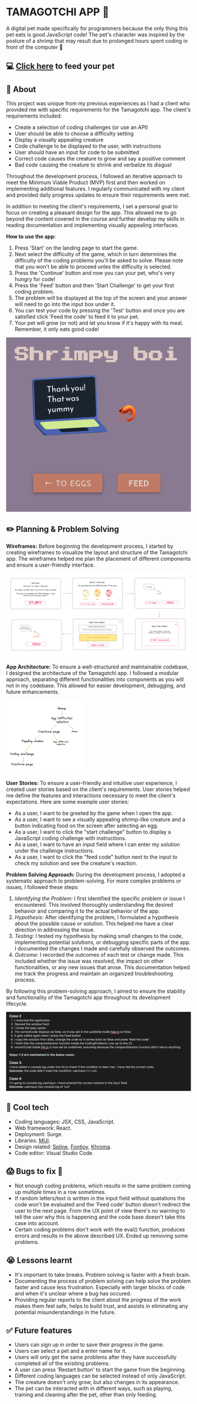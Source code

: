 # TAMAGOTCHI APP :space_invader:
A digital pet made specifically for programmers because the only thing this pet eats is good JavaScript code! The pet's character was inspired by the posture of a shrimp that may result due to prolonged hours spent coding in front of the computer 🦐

## :computer: [Click here](https://react-tamagotchi.surge.sh/) to feed your pet

## :page_facing_up: About
This project was unique from my previous experiences as I had a client who provided me with specific requirements for the Tamagotchi app. The client's requirements included:
- Create a selection of coding challenges (or use an API)
- User should be able to choose a difficulty setting
- Display a visually appealing creature
- Code challenge to be displayed to the user, with instructions
- User should have an input for code to be submitted
- Correct code causes the creature to grow and say a positive comment
- Bad code causing the creature to shrink and verbalize its disgust

Throughout the development process, I followed an iterative approach to meet the Minimum Viable Product (MVP) first and then worked on implementing additional features. I regularly communicated with my client and provided daily progress updates to ensure their requirements were met.

In addition to meeting the client's requirements, I set a personal goal to focus on creating a pleasant design for the app. This allowed me to go beyond the content covered in the course and further develop my skills in reading documentation and implementing visually appealing interfaces.

**How to use the app:**
1. Press 'Start' on the landing page to start the game.
2. Next select the difficulty of the game, which in turn determines the difficulty of the coding problems you'll be asked to solve. Please note that you won't be able to proceed unles the difficulty is selected.
3. Press the 'Continue' button and now you can your pet, who's very hungry for code!
4. Press the 'Feed' button and then 'Start Challenge' to get your first coding problem.
5. The problem will be displayed at the top of the screen and your answer will need to go into the input box under it.
6. You can test your code by pressing the 'Test' button and once you are satisfied click 'Feed the code' to feed it to your pet.
7. Your pet will grow (or not) and let you know if it's happy with its meal. Remember, it only eats good code!

<img src="./resources/app_preview.png" alt="image of the app preview" width="auto" height="auto">

## :pencil2: Planning & Problem Solving
**Wireframes:**
Before beginning the development process, I started by creating wireframes to visualize the layout and structure of the Tamagotchi app. The wireframes helped me plan the placement of different components and ensure a user-friendly interface. 

![image of the wireframes for the app](./resources/wireframes.png)

**App Architecture:**
To ensure a well-structured and maintainable codebase, I designed the architecture of the Tamagotchi app. I followed a modular approach, separating different functionalities into components as you will not in my codebase. This allowed for easier development, debugging, and future enhancements. 

<img src="./resources/app_architecture.png" alt="image of the architecture for the app" width="auto" height="200px">

**User Stories:**
To ensure a user-friendly and intuitive user experience, I created user stories based on the client's requirements. User stories helped me define the features and interactions necessary to meet the client's expectations. Here are some example user stories:
- As a user, I want to be greeted by the game when I open the app.
- As a user, I want to see a visually appealing shrimp-like creature and a button indicating food on the screen after selecting an egg.
- As a user, I want to click the "start challenge" button to display a JavaScript coding challenge with instructions.
- As a user, I want to have an input field where I can enter my solution under the challenge instructions.
- As a user, I want to click the "feed code" button next to the input to check my solution and see the creature's reaction.

**Problem Solving Approach:**
During the development process, I adopted a systematic approach to problem-solving. For more complex problems or issues, I followed these steps:

1. *Identifying the Problem:* I first identified the specific problem or issue I encountered. This involved thoroughly understanding the desired behavior and comparing it to the actual behavior of the app.
2. *Hypothesis:* After identifying the problem, I formulated a hypothesis about the possible cause or solution. This helped me have a clear direction in addressing the issue.
3. *Testing:* I tested my hypothesis by making small changes to the code, implementing potential solutions, or debugging specific parts of the app. I documented the changes I made and carefully observed the outcomes.
4. *Outcome:* I recorded the outcomes of each test or change made. This included whether the issue was resolved, the impact on other functionalities, or any new issues that arose. This documentation helped me track the progress and maintain an organized troubleshooting process.

By following this problem-solving approach, I aimed to ensure the stability and functionality of the Tamagotchi app throughout its development lifecycle.

![image of an example of problem solving and recording of cases](./resources/problem_solving.png)

## :rocket: Cool tech
- Coding languages: JSX, CSS, JavaScript.
- Web framework: React.
- Deployment: Surge.
- Libraries: [MUI](https://mui.com/).
- Design related: [Spline](https://app.spline.design/home), [Fontjoy](https://fontjoy.com/), [Khroma](https://www.khroma.co/generator).
- Code editor: Visual Studio Code.

## :scream: Bugs to fix :poop:
- Not enough coding problems, which results in the same problem coming up multiple times in a row sometimes.
- If random letters/text is written in the input field without quatations the code won't be evaluated and the 'Feed code' button doesn't redirect the user to the next page. From the UX point of view there's no warning to tell the user why this is happening and the code base doesn't take this case into account.
- Certain coding problems don't work with the eval() function, produces errors and results in the above described UX. Ended up removing some problems. 

## :sob: Lessons learnt
- It's important to take breaks. Problem solving is faster with a fresh brain.
- Documenting the process of problem solving can help solve the problem faster and cause less frustration. Especially with larger blocks of code and when it's unclear where a bug has occured.
- Providing regular reports to the client about the progress of the work makes them feel safe, helps to build trust, and assists in eliminating any potential misunderstandings in the future.

## :white_check_mark: Future features
- Users can sign up in order to save their progress in the game.
- Users can select a pet and a enter name for it.
- Users will only get the same problems after they have successfully completed all of the exisiting problems.
- A user can press 'Restart button' to start the game from the beginning.
- Different coding languages can be selected instead of only JavaScript.
- The creature doesn't only grow, but also changes in its appearance.
- The pet can be interacted with in different ways, such as playing, training and cleaning after the pet, other than only feeding.